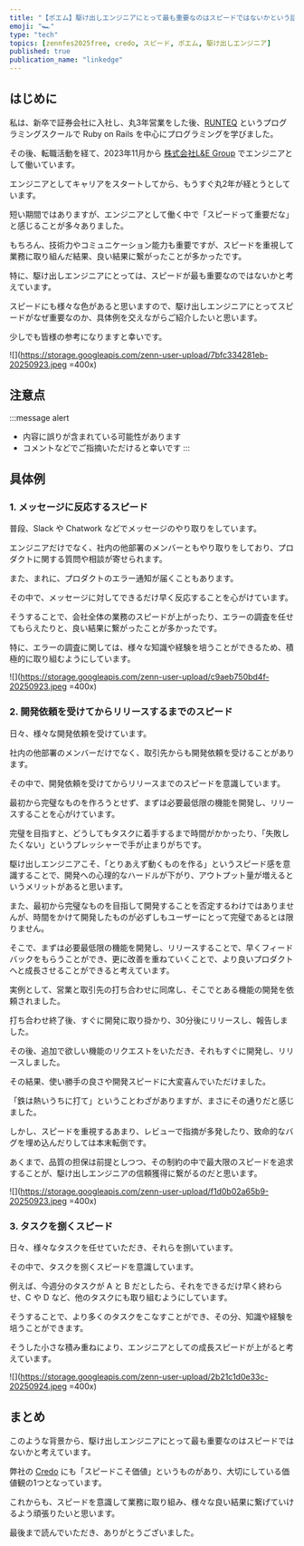 ```yaml
---
title: "【ポエム】駆け出しエンジニアにとって最も重要なのはスピードではないかという話"
emoji: "🏎️"
type: "tech"
topics: [zennfes2025free, credo, スピード, ポエム, 駆け出しエンジニア]
published: true
publication_name: "linkedge"
---
```


## はじめに

私は、新卒で証券会社に入社し、丸3年営業をした後、[RUNTEQ](https://runteq.jp) というプログラミングスクールで Ruby on Rails を中心にプログラミングを学びました。

その後、転職活動を経て、2023年11月から [株式会社L&E Group](https://legrp.co.jp) でエンジニアとして働いています。

エンジニアとしてキャリアをスタートしてから、もうすぐ丸2年が経とうとしています。

短い期間ではありますが、エンジニアとして働く中で「スピードって重要だな」と感じることが多々ありました。

もちろん、技術力やコミュニケーション能力も重要ですが、スピードを重視して業務に取り組んだ結果、良い結果に繋がったことが多かったです。

特に、駆け出しエンジニアにとっては、スピードが最も重要なのではないかと考えています。

スピードにも様々な色があると思いますので、駆け出しエンジニアにとってスピードがなぜ重要なのか、具体例を交えながらご紹介したいと思います。

少しでも皆様の参考になりますと幸いです。

![](https://storage.googleapis.com/zenn-user-upload/7bfc334281eb-20250923.jpeg =400x)

## 注意点

:::message alert
- 内容に誤りが含まれている可能性があります
- コメントなどでご指摘いただけると幸いです
:::

## 具体例

### 1. メッセージに反応するスピード

普段、Slack や Chatwork などでメッセージのやり取りをしています。

エンジニアだけでなく、社内の他部署のメンバーともやり取りをしており、プロダクトに関する質問や相談が寄せられます。

また、まれに、プロダクトのエラー通知が届くこともあります。

その中で、メッセージに対してできるだけ早く反応することを心がけています。

そうすることで、会社全体の業務のスピードが上がったり、エラーの調査を任せてもらえたりと、良い結果に繋がったことが多かったです。

特に、エラーの調査に関しては、様々な知識や経験を培うことができるため、積極的に取り組むようにしています。

![](https://storage.googleapis.com/zenn-user-upload/c9aeb750bd4f-20250923.jpeg =400x)

### 2. 開発依頼を受けてからリリースするまでのスピード

日々、様々な開発依頼を受けています。

社内の他部署のメンバーだけでなく、取引先からも開発依頼を受けることがあります。

その中で、開発依頼を受けてからリリースまでのスピードを意識しています。

最初から完璧なものを作ろうとせず、まずは必要最低限の機能を開発し、リリースすることを心がけています。

完璧を目指すと、どうしてもタスクに着手するまで時間がかかったり、「失敗したくない」というプレッシャーで手が止まりがちです。

駆け出しエンジニアこそ、「とりあえず動くものを作る」というスピード感を意識することで、開発への心理的なハードルが下がり、アウトプット量が増えるというメリットがあると思います。

また、最初から完璧なものを目指して開発することを否定するわけではありませんが、時間をかけて開発したものが必ずしもユーザーにとって完璧であるとは限りません。

そこで、まずは必要最低限の機能を開発し、リリースすることで、早くフィードバックをもらうことができ、更に改善を重ねていくことで、より良いプロダクトへと成長させることができると考えています。

実例として、営業と取引先の打ち合わせに同席し、そこでとある機能の開発を依頼されました。

打ち合わせ終了後、すぐに開発に取り掛かり、30分後にリリースし、報告しました。

その後、追加で欲しい機能のリクエストをいただき、それもすぐに開発し、リリースしました。

その結果、使い勝手の良さや開発スピードに大変喜んでいただけました。

「鉄は熱いうちに打て」ということわざがありますが、まさにその通りだと感じました。

しかし、スピードを重視するあまり、レビューで指摘が多発したり、致命的なバグを埋め込んだりしては本末転倒です。

あくまで、品質の担保は前提としつつ、その制約の中で最大限のスピードを追求することが、駆け出しエンジニアの信頼獲得に繋がるのだと思います。

![](https://storage.googleapis.com/zenn-user-upload/f1d0b02a65b9-20250923.jpeg =400x)

### 3. タスクを捌くスピード

日々、様々なタスクを任せていただき、それらを捌いています。

その中で、タスクを捌くスピードを意識しています。

例えば、今週分のタスクが A と B だとしたら、それをできるだけ早く終わらせ、C や D など、他のタスクにも取り組むようにしています。

そうすることで、より多くのタスクをこなすことができ、その分、知識や経験を培うことができます。

そうした小さな積み重ねにより、エンジニアとしての成長スピードが上がると考えています。

![](https://storage.googleapis.com/zenn-user-upload/2b21c1d0e33c-20250924.jpeg =400x)

## まとめ

このような背景から、駆け出しエンジニアにとって最も重要なのはスピードではないかと考えています。

弊社の [Credo](https://legrp.co.jp/about) にも「スピードこそ価値」というものがあり、大切にしている価値観の1つとなっています。

これからも、スピードを意識して業務に取り組み、様々な良い結果に繋げていけるよう頑張りたいと思います。

最後まで読んでいただき、ありがとうございました。
